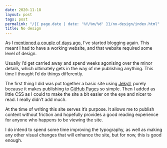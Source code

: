 ```yaml
---
date: 2020-11-18
layout: post
tags: post
permalink: "/{{ page.date | date: '%Y/%m/%d' }}/no-design/index.html"
title: No design
---
```


As I [mentioned a couple of days ago](/2020/11/15/just-write), I&rsquo;ve started blogging again. This meant I had to have a working website, and that website required some level of design.

Usually I&rsquo;d get carried away and spend weeks agonising over the minor details, which ultimately gets in the way of me publishing anything. This time I thought I&rsquo;d do things differently.

The first thing I did was put together a basic site using [Jekyll](https://jekyllrb.com/), purely because it makes publishing to [GitHub Pages](https://pages.github.com/) so simple. Then I added as little CSS as I could to make the site a bit easier on the eye and nicer to read. I really didn&rsquo;t add much.

At the time of writing this site serves it&rsquo;s purpose. It allows me to publish content without friction and hopefully provides a good reading experience for anyone who happens to be viewing the site.

I do intend to spend some time improving the typography, as well as making any other visual changes that will enhance the site, but for now, this is good enough.
